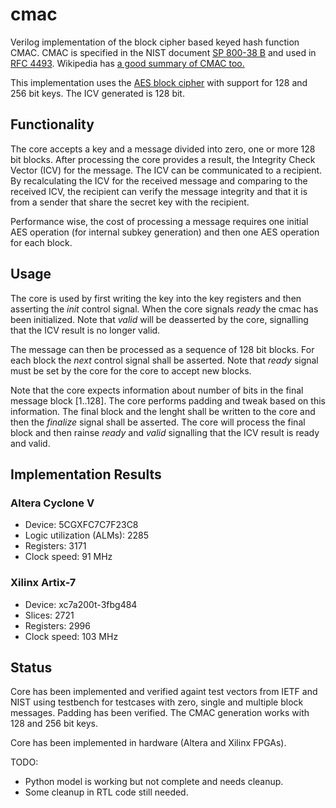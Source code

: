 cmac
====
Verilog implementation of the block cipher based keyed hash function
CMAC. CMAC is specified in the NIST document
[SP 800-38 B](http://csrc.nist.gov/publications/nistpubs/800-38B/SP_800-38B.pdf)
and used in [RFC 4493](https://tools.ietf.org/html/rfc4493). Wikipedia has [a good summary of CMAC too.](https://en.wikipedia.org/wiki/One-key_MAC)

This implementation uses the
[AES block cipher](https://github.com/secworks/aes) with support for 128
and 256 bit keys. The ICV generated is 128 bit.


## Functionality ##
The core accepts a key and a message divided into zero, one or more 128
bit blocks. After processing the core provides a result, the Integrity
Check Vector (ICV) for the message. The ICV can be communicated to a
recipient. By recalculating the ICV for the received message and
comparing to the received ICV, the recipient can verify the message
integrity and that it is from a sender that share the secret key with
the recipient.

Performance wise, the cost of processing a message requires one initial
AES operation (for internal subkey generation) and then one AES
operation for each block.


## Usage ##
The core is used by first writing the key into the key registers and
then asserting the _init_ control signal. When the core signals _ready_
the cmac has been initialized. Note that _valid_ will be deasserted by
the core, signalling that the ICV result is no longer valid.

The message can then be processed as a sequence of 128 bit blocks. For
each block the _next_ control signal shall be asserted. Note that
_ready_ signal must be set by the core for the core to accept new
blocks.

Note that the core expects information about number of bits in the final
message block [1..128]. The core performs padding and tweak based on
this information. The final block and the lenght shall be written to the
core and then the _finalize_ signal shall be asserted. The core will
process the final block and then rainse _ready_ and _valid_ signalling
that the ICV result is ready and valid.


## Implementation Results ##
### Altera Cyclone V ###
- Device: 5CGXFC7C7F23C8
- Logic utilization (ALMs): 2285
- Registers:                3171
- Clock speed:              91 MHz


### Xilinx Artix-7 ###
- Device: xc7a200t-3fbg484
- Slices:    2721
- Registers: 2996
- Clock speed: 103 MHz


## Status ##
Core has been implemented and verified againt test vectors from IETF and
NIST using testbench for testcases with zero, single and multiple block
messages. Padding has been verified. The CMAC generation works with 128
and 256 bit keys.

Core has been implemented in hardware (Altera and Xilinx FPGAs).

TODO:
- Python model is working but not complete and needs cleanup.
- Some cleanup in RTL code still needed.
